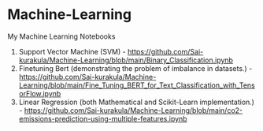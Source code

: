# Machine-Learning
My Machine Learning Notebooks

1. Support Vector Machine (SVM) - https://github.com/Sai-kurakula/Machine-Learning/blob/main/Binary_Classification.ipynb
2. Finetuning Bert (demonstrating the problem of imbalance in datasets.) - https://github.com/Sai-kurakula/Machine-Learning/blob/main/Fine_Tuning_BERT_for_Text_Classification_with_TensorFlow.ipynb
3. Linear Regression (both Mathematical and Scikit-Learn implementation.) - https://github.com/Sai-kurakula/Machine-Learning/blob/main/co2-emissions-prediction-using-multiple-features.ipynb

